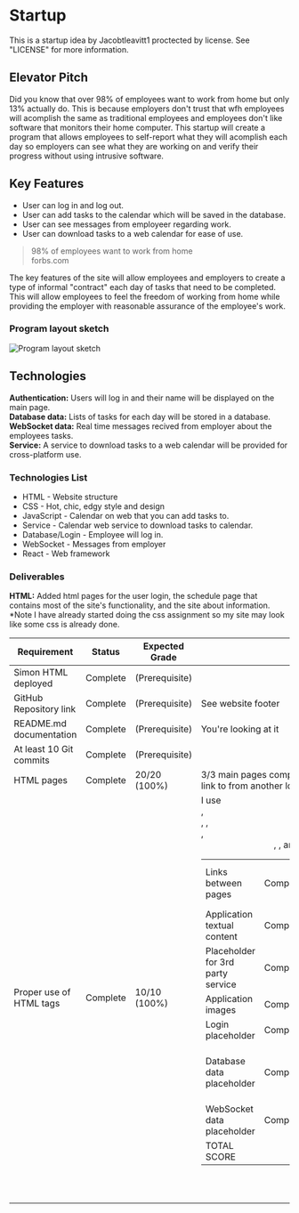 # Startup
This is a startup idea by Jacobtleavitt1 proctected by license. See "LICENSE" for more information.

## Elevator Pitch
Did you know that over 98% of employees want to work from home but only 13% actually do. This is because employers don't trust that wfh employees will acomplish the same as traditional employees and employees don't like software that monitors their home computer. This startup will create a program that allows employees to self-report what they will acomplish each day so employers can see what they are working on and verify their progress without using intrusive software.

## Key Features
- User can log in and log out.
- User can add tasks to the calendar which will be saved in the database.
- User can see messages from employeer regarding work.
- User can download tasks to a web calendar for ease of use.

> 98% of employees want to work from home  
> forbs.com

The key features of the site will allow employees and employers to create a type of informal "contract" each day of tasks that need to be completed. This will allow employees to feel the freedom of working from home while providing the employer with reasonable assurance of the employee's work.

### Program layout sketch
![Program layout sketch](https://github.com/Jacobtleavitt1/startup/assets/112529618/0faf5847-1cd4-42bb-8506-bcd1794f1bd9)

## Technologies
**Authentication:** Users will log in and their name will be displayed on the main page.  
**Database data:** Lists of tasks for each day will be stored in a database.  
**WebSocket data:** Real time messages recived from employer about the employees tasks.  
**Service:** A service to download tasks to a web calendar will be provided for cross-platform use.  

### Technologies List
- HTML - Website structure
- CSS - Hot, chic, edgy style and design
- JavaScript - Calendar on web that you can add tasks to.
- Service - Calendar web service to download tasks to calendar.
- Database/Login - Employee will log in.
- WebSocket - Messages from employer
- React - Web framework

### Deliverables
**HTML:** Added html pages for the user login, the schedule page that contains most of the site's 
functionality, and the site about information. *Note I have already started doing the css assignment so my site may 
look like some css is already done.

| Requirement                       | Status   | Expected Grade | Notes                                                                          |
|-----------------------------------|----------|----------------|--------------------------------------------------------------------------------|
| Simon HTML deployed               | Complete | (Prerequisite) |                                                                                |
| GitHub Repository link            | Complete | (Prerequisite) | See website footer                                                             |
| README.md documentation           | Complete | (Prerequisite) | You're looking at it                                                           |
| At least 10 Git commits           | Complete | (Prerequisite) |                                                                                |
| HTML pages                        | Complete | 20/20 (100%)   | 3/3 main pages complete and 1 minor page you can link to from another location |
| Proper use of HTML tags           | Complete | 10/10 (100%)   | I use <footer>, <nav>, <body>, <main>, <header>, <table>, and many more.       |
| Links between pages               | Complete | 10/10 (100%)   | You can use header links to get to pages                                       |
| Application textual content       | Complete | 10/10 (100%)   |                                                                                |
| Placeholder for 3rd party service | Complete | 10/10 (100%)   | See "save to calendar" link on schedule.html                                   |
| Application images                | Complete | 10/10 (100%)   | Image on about page                                                            |
| Login placeholder                 | Complete | 10/10 (100%)   | See index.html                                                                 |
| Database data placeholder         | Complete | 10/10 (100%)   | Database will store data in schedule on schedule.html page                     |
| WebSocket data placeholder        | Complete | 10/10 (100%)   | See notes from boss on schedule.html                                           |
| TOTAL SCORE                       |          | 100/100 (100%) |                                                                                |


